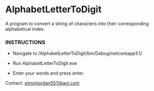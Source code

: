 # AlphabetLetterToDigit

A program to convert a string of characters into their corresponding alphabetical index.

### INSTRUCTIONS

* Navigate to /AlphabetLetterToDigit/bin/Debug/netcoreapp3.1/

* Run AlphabetLetterToDigit.exe

* Enter your words and press enter.

Contact: simonjordan557@aol.com
